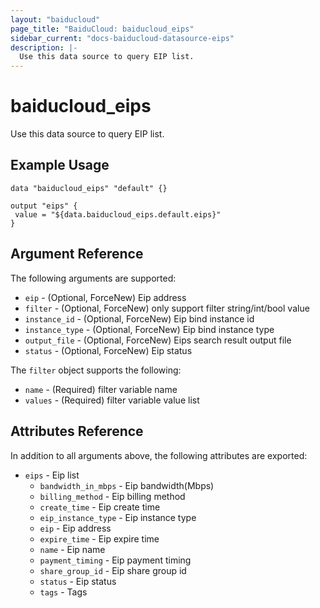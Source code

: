 ```yaml
---
layout: "baiducloud"
page_title: "BaiduCloud: baiducloud_eips"
sidebar_current: "docs-baiducloud-datasource-eips"
description: |-
  Use this data source to query EIP list.
---
```


# baiducloud_eips

Use this data source to query EIP list.

## Example Usage

```hcl
data "baiducloud_eips" "default" {}

output "eips" {
 value = "${data.baiducloud_eips.default.eips}"
}
```

## Argument Reference

The following arguments are supported:

* `eip` - (Optional, ForceNew) Eip address
* `filter` - (Optional, ForceNew) only support filter string/int/bool value
* `instance_id` - (Optional, ForceNew) Eip bind instance id
* `instance_type` - (Optional, ForceNew) Eip bind instance type
* `output_file` - (Optional, ForceNew) Eips search result output file
* `status` - (Optional, ForceNew) Eip status

The `filter` object supports the following:

* `name` - (Required) filter variable name
* `values` - (Required) filter variable value list

## Attributes Reference

In addition to all arguments above, the following attributes are exported:

* `eips` - Eip list
  * `bandwidth_in_mbps` - Eip bandwidth(Mbps)
  * `billing_method` - Eip billing method
  * `create_time` - Eip create time
  * `eip_instance_type` - Eip instance type
  * `eip` - Eip address
  * `expire_time` - Eip expire time
  * `name` - Eip name
  * `payment_timing` - Eip payment timing
  * `share_group_id` - Eip share group id
  * `status` - Eip status
  * `tags` - Tags


